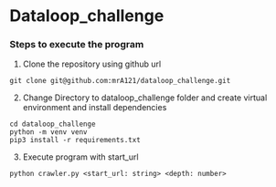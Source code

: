 # Dataloop_challenge

### Steps to execute the program
1. Clone the repository using github url
````shell
git clone git@github.com:mrA121/dataloop_challenge.git
````
2. Change Directory to dataloop_challenge folder and create virtual environment and install dependencies
````shell
cd dataloop_challenge
python -m venv venv
pip3 install -r requirements.txt
````
3. Execute program with start_url
````shell
python crawler.py <start_url: string> <depth: number>
````